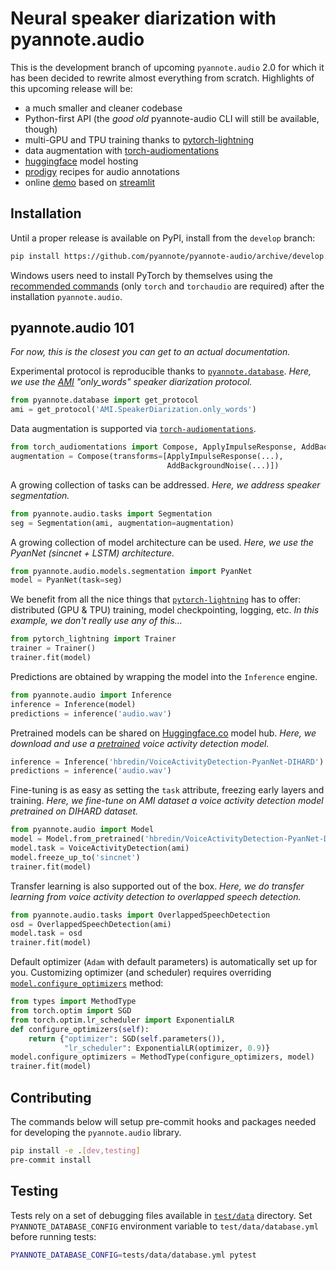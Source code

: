 # Neural speaker diarization with pyannote.audio

This is the development branch of upcoming `pyannote.audio` 2.0 for which it has been decided to rewrite almost everything from scratch.  Highlights of this upcoming release will be:

- a much smaller and cleaner codebase
- Python-first API (the *good old* pyannote-audio CLI will still be available, though)
- multi-GPU and TPU training thanks to [pytorch-lightning](https://pytorchlightning.ai/)
- data augmentation with [torch-audiomentations](https://github.com/asteroid-team/torch-audiomentations)
- [huggingface](https://huggingface.co) model hosting
- [prodigy](https://prodi.gy) recipes for audio annotations
- online [demo](https://share.streamlit.io/pyannote/pyannote-audio-demo/main/app.py) based on [streamlit](https://www.streamlit.io)

## Installation

Until a proper release is available on PyPI, install from the `develop` branch:

```bash
pip install https://github.com/pyannote/pyannote-audio/archive/develop.zip
```

Windows users need to install PyTorch by themselves using the [recommended commands](https://pytorch.org/get-started/locally/) (only `torch` and `torchaudio` are required) after the installation `pyannote.audio`.

## pyannote.audio 101

*For now, this is the closest you can get to an actual documentation.*

Experimental protocol is reproducible thanks to [`pyannote.database`](https://github.com/pyannote/pyannote-database).
*Here, we use the [AMI](https://github.com/BUTSpeechFIT/AMI-diarization-setup) "only_words" speaker diarization protocol.*

```python
from pyannote.database import get_protocol
ami = get_protocol('AMI.SpeakerDiarization.only_words')
```

Data augmentation is supported via [`torch-audiomentations`](https://github.com/asteroid-team/torch-audiomentations).

```python
from torch_audiomentations import Compose, ApplyImpulseResponse, AddBackgroundNoise
augmentation = Compose(transforms=[ApplyImpulseResponse(...),
                                   AddBackgroundNoise(...)])
```

A growing collection of tasks can be addressed.
*Here, we address speaker segmentation.*

```python
from pyannote.audio.tasks import Segmentation
seg = Segmentation(ami, augmentation=augmentation)
```

A growing collection of model architecture can be used.
*Here, we use the PyanNet (sincnet + LSTM) architecture.*

```python
from pyannote.audio.models.segmentation import PyanNet
model = PyanNet(task=seg)
```

We benefit from all the nice things that [`pytorch-lightning`](https://www.pytorchlightning.ai/) has to offer:  distributed (GPU & TPU) training, model checkpointing, logging, etc.
*In this example, we don't really use any of this...*

```python
from pytorch_lightning import Trainer
trainer = Trainer()
trainer.fit(model)
```

Predictions are obtained by wrapping the model into the `Inference` engine.

```python
from pyannote.audio import Inference
inference = Inference(model)
predictions = inference('audio.wav')
```

Pretrained models can be shared on [Huggingface.co](https://huggingface.co) model hub.
*Here, we download and use a [pretrained](https://huggingface.co/hbredin/VoiceActivityDetection-PyanNet-DIHARD) voice activity detection model.*

```python
inference = Inference('hbredin/VoiceActivityDetection-PyanNet-DIHARD')
predictions = inference('audio.wav')
```

Fine-tuning is as easy as setting the `task` attribute, freezing early layers and training.
*Here, we fine-tune on AMI dataset a voice activity detection model pretrained on DIHARD dataset.*

```python
from pyannote.audio import Model
model = Model.from_pretrained('hbredin/VoiceActivityDetection-PyanNet-DIHARD')
model.task = VoiceActivityDetection(ami)
model.freeze_up_to('sincnet')
trainer.fit(model)
```

Transfer learning is also supported out of the box.
*Here, we do transfer learning from voice activity detection to overlapped speech detection.*

```python
from pyannote.audio.tasks import OverlappedSpeechDetection
osd = OverlappedSpeechDetection(ami)
model.task = osd
trainer.fit(model)
```

Default optimizer (`Adam` with default parameters) is automatically set up for you.  Customizing optimizer (and scheduler) requires overriding [`model.configure_optimizers`](https://pytorch-lightning.readthedocs.io/en/stable/api/pytorch_lightning.core.lightning.html#pytorch_lightning.core.lightning.LightningModule.configure_optimizers) method:

```python
from types import MethodType
from torch.optim import SGD
from torch.optim.lr_scheduler import ExponentialLR
def configure_optimizers(self):
    return {"optimizer": SGD(self.parameters()),
            "lr_scheduler": ExponentialLR(optimizer, 0.9)}
model.configure_optimizers = MethodType(configure_optimizers, model)
trainer.fit(model)
```

## Contributing

The commands below will setup pre-commit hooks and packages needed for developing the `pyannote.audio` library.

```bash
pip install -e .[dev,testing]
pre-commit install
```

## Testing

Tests rely on a set of debugging files available in [`test/data`](test/data) directory.
Set `PYANNOTE_DATABASE_CONFIG` environment variable to `test/data/database.yml` before running tests:

```bash
PYANNOTE_DATABASE_CONFIG=tests/data/database.yml pytest
```
